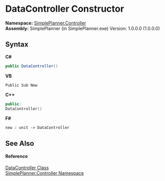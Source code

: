 # DataController Constructor 
 

**Namespace:**&nbsp;<a href="01d1c102-1b5b-fcaa-2bc2-68487aa1825b">SimplePlanner.Controller</a><br />**Assembly:**&nbsp;SimplePlanner (in SimplePlanner.exe) Version: 1.0.0.0 (1.0.0.0)

## Syntax

**C#**<br />
``` C#
public DataController()
```

**VB**<br />
``` VB
Public Sub New
```

**C++**<br />
``` C++
public:
DataController()
```

**F#**<br />
``` F#
new : unit -> DataController
```


## See Also


#### Reference
<a href="7b8b33f7-5387-fb65-135b-04bebff83957">DataController Class</a><br /><a href="01d1c102-1b5b-fcaa-2bc2-68487aa1825b">SimplePlanner.Controller Namespace</a><br />